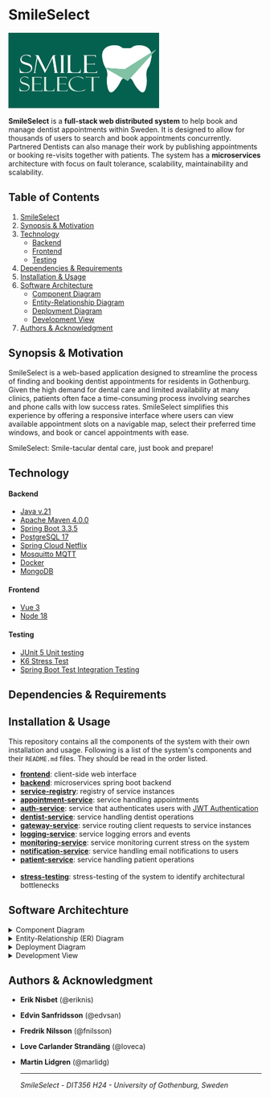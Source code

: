 # SmileSelect
<img  src="assets/images/SmileSelect.jpg" alt="SmileSelect Logo" width="300" height="150" vertical-align="center">

**SmileSelect** is a **full-stack web distributed system** to help book and manage dentist
appointments within Sweden. It is designed to allow for thousands of users to search and book appointments concurrently.
Partnered Dentists can also manage their work by publishing appointments or booking re-visits together with patients.
The system has a **microservices** architecture with focus on fault tolerance, scalability, maintainability and scalability.


## Table of Contents

1. [SmileSelect](#smileselect)
2. [Synopsis & Motivation](#synopsis-motivation)
3. [Technology](#technology)
   - [Backend](#backend)
   - [Frontend](#frontend)
   - [Testing](#testing)
4. [Dependencies & Requirements](#dependencies-requirements)
5. [Installation & Usage](#installation-usage)
6. [Software Architecture](#software-architecture)
   - [Component Diagram](#component-diagram)
   - [Entity-Relationship Diagram](#entity-relationship-diagram)
   - [Deployment Diagram](#deployment-diagram)
   - [Development View](#development-view)
7. [Authors & Acknowledgment](#authors-acknowledgment)


## <a id="synopsis-motivation"></a>Synopsis & Motivation 

SmileSelect is a web-based application designed to streamline the process of finding and booking dentist appointments for residents in Gothenburg. Given the high demand for dental care and limited availability at many clinics, patients often face a time-consuming process involving searches and phone calls with low success rates. SmileSelect simplifies this experience by offering a responsive interface where users can view available appointment slots on a navigable map, select their preferred time windows, and book or cancel appointments with ease. 


SmileSelect: Smile-tacular dental care, just book and prepare!

## <a id="technology"></a>Technology

#### Backend
- [Java v.21](https://www.oracle.com/se/java/technologies/downloads/#java21)
- [Apache Maven 4.0.0](https://maven.apache.org/download.cgi)
- [Spring Boot 3.3.5](https://spring.io/)
- [PostgreSQL 17](https://www.postgresql.org/)
- [Spring Cloud Netflix](https://cloud.spring.io/spring-cloud-netflix/reference/html/)
- [Mosquitto MQTT](https://mosquitto.org/)
- [Docker](https://docs.docker.com/get-started/get-docker/)
- [MongoDB](https://www.mongodb.com/)
#### Frontend
- [Vue 3](https://vuejs.org/)
- [Node 18](https://nodejs.org/en)
#### Testing
- [JUnit 5 Unit testing](https://junit.org/junit5/)
- [K6 Stress Test](https://k6.io/)
- [Spring Boot Test Integration Testing](https://spring.io/guides/gs/testing-web)

## <a id="dependencies-requirements"></a>Dependencies & Requirements


 
## <a id="installation-usage"></a>Installation & Usage

This repository contains all the components of the system with their own installation and usage.
Following is a list of the system's components and their `README.md` files.
They should be read in the order listed.

- [**frontend**](): client-side web interface
- [**backend**]():  microservices spring boot backend
- [**service-registry**](): registry of service instances
- [**appointment-service**](): service handling appointments
- [**auth-service**](): service that authenticates users with [JWT Authentication](https://jwt.io/)
- [**dentist-service**](): service handling dentist operations
- [**gateway-service**](): service routing client requests to service instances
- [**logging-service**](): service logging errors and events
- [**monitoring-service**](): service monitoring current stress on the system
- [**notification-service**](): service handling email notifications to users
- [**patient-service**](): service handling patient operations
<br></br>
- [**stress-testing**](backend/stress-test/README.md): stress-testing of the system to identify architectural bottlenecks

## <a id="software-architechture"></a>Software Architechture 

<details><summary>Component Diagram</summary>

![Component Diagram](assets/diagrams/component-diagram-milestone4.png)

*This component diagram represents a microservice-based architecture for a distributed dental management system. The system is made up of multiple microservices, a central API Gateway access point, a Service Registry for service discovery, and an MQTT broker for asynchronous communication between services. Some details of the architecture are as follows:*

**User Interfaces:**

The system has two frontends: Patient UI and Dentist UI, which interact with the backend via the API Gateway using RESTful HTTP communication. 

**API Gateway:**

Acts as a single entry point for client requests and communication, forwarding user requests to the respective microservices (i.e. Appointment-Service, Dentist-Service).

**Service Registry**

The Service Registry (Eureka Server) is integrated to manage and maintain a dynamic registry of all running microservices. All microservices register themselves at the registry, enabling dynamic service discovery and removing the need for hardcoded endpoints.

**Microservices:**

Each microservice is designed for a specific functionality:

* Appointment-Service: Manages appointments.
* Auth-Service: Handles authentication and authorization.
* Dentist-Service: Manages dentist-related data.
* Logging-Service: Handles logging operations for monitoring of events.
* Monitoring-Service: Monitors all events in the system and provides real-time insight for health and performance.
* Notification-Service: Sends notifications via MQTT.
* Patient-Service: Manages patient-related data.



**Databases**:

Each microservice (except Auth-Service and Monitoring-Service) has dedicated databases to store its data, ensuring modularity and scalability.

**Communication**:

* Synchronous communication (REST) occurs between the API Gateway and microservices.
* Asynchronous communication (MQTT) is used for inter-service messaging, improving decoupling and scalability.


</details>

<details><summary>Entity-Relationship (ER) Diagram</summary>

![Entity-Relationship Diagram](assets/diagrams/er-diagram-milestone4.png)

*This ER diagram represents and outlines the structure of a dental management system, capturing the core relationships and data flows between clinics, dentists, patients, appointments, and notifications.*
*It models the relationships between these entities and their respective roles in the system.*

</details>

<details><summary>Deployment Diagram</summary>

![Deployment Diagram](assets/diagrams/deployment-diagram-milestone4.png)

This Deployment Diagram represents a distributed system architecture of SmileSelect, detailing the physical deployment of various components and their interactions:

**API Gateway:** 

Serves as the central entry point for managing all incoming HTTP requests from the WebClient, routing them to appropriate backend services.

**WebClient:** 

Represents the user-facing frontend, hosted on a web server and communicating with the backend via the API Gateway.

**Backend Services:** Includes modular services, each deployed on Spring Boot servers:

* Dental Service, Logging Service, Patient Service, and Notification Service for domain-specific operations.
* Appointment Service deployed with primary and redundant database configurations for fault tolerance.

**Databases:** 

Each service has its own dedicated PostgreSQL database (I.e. DentalDB, PatientDB, NotificationDB) for managing application data and data storage.

**MQTT Broker:** 

Enables real-time communication using a publish/subscribe mechanism for asynchronous event handling.

**Authentication Service:** 

A dedicated service managing user authentication and security.

**Communication:** 

* Most interactions between nodes occur over HTTP
* Publish/Subscribe messaging is used inter-service for asynchronous communication. 

</details>

<details><summary>Development View</summary>

![Development-View](assets/diagrams/development-view-diagram.png)

*This Development View Diagram outlines a high-level structure of any given microservice. It shows the general layered architecture of the system's microservices with a controller-service-repository pattern.*

</details>

## <a id="authors-acknowledgment"></a>Authors & Acknowledgment

* **Erik Nisbet** (@eriknis)

* **Edvin Sanfridsson** (@edvsan)

* **Fredrik Nilsson** (@fnilsson)

* **Love Carlander Strandäng** (@loveca)

* **Martin Lidgren** (@marlidg)



    -------------------------------------------------------

    _SmileSelect - DIT356 H24 - University of Gothenburg, Sweden_
